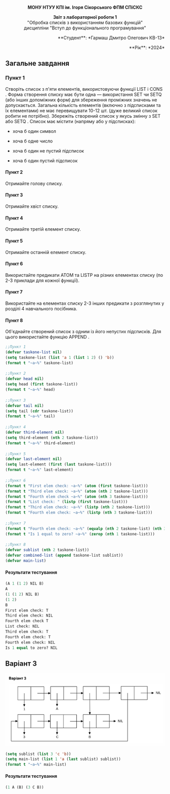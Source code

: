 <p align="center"><b>МОНУ НТУУ КПІ ім. Ігоря Сікорського ФПМ СПіСКС</b></p>

<p align="center">
<b>Звіт з лабораторної роботи 1</b><br/>
"Обробка списків з використанням базових функцій"<br/>
дисципліни "Вступ до функціонального програмування"
</p>

<p align="right">**Студент**: *Гармаш Дмитро Олегович КВ-13*<p>
<p align="right">**Рік**: *2024*<p>



  ## Загальне завдання 

  ### Пункт 1
  Створіть список з п'яти елементів, використовуючи функції LIST і CONS . Форма
створення списку має бути одна — використання SET чи SETQ (або інших
допоміжних форм) для збереження проміжних значень не допускається. Загальна
кількість елементів (включно з підсписками та їх елементами) не має перевищувати
10-12 шт. (дуже великий список робити не потрібно). Збережіть створений список у
якусь змінну з SET або SETQ . Список має містити (напряму або у підсписках):

- хоча б один символ

- хоча б одне число

- хоча б один не пустий підсписок

- хоча б один пустий підсписок

#### Пункт 2
  Отримайте голову списку.
#### Пункт 3
  Отримайте хвіст списку.
#### Пункт 4
  Отримайте третій елемент списку.
#### Пункт 5
  Отримайте останній елемент списку.
#### Пункт 6
  Використайте предикати ATOM та LISTP на різних елементах списку (по 2-3
приклади для кожної функції).
#### Пункт 7
  Використайте на елементах списку 2-3 інших предикати з розглянутих у розділі 4
навчального посібника.
#### Пункт 8
  Об'єднайте створений список з одним із його непустих підсписків. Для цього
використайте функцію APPEND .
  
```lisp 
;;Пункт 1
(defvar taskone-list nil)
(setq taskone-list (list 'a 1 (list 1 2) () 'b))
(format t "~a~%" taskone-list)

;;Пункт 2
(defvar head nil)
(setq head (first taskone-list))
(format t "~a~%" head)

;;Пункт 3
(defvar tail nil)
(setq tail (cdr taskone-list))
(format t "~a~%" tail)

;;Пункт 4
(defvar third-element nil)
(setq third-element (nth 2 taskone-list))
(format t "~a~%" third-element)

;;Пункт 5
(defvar last-element nil)
(setq last-element (first (last taskone-list)))
(format t "~a~%" last-element)

;;Пункт 6
(format t "First elem check: ~a~%" (atom (first taskone-list)))
(format t "Third elem check: ~a~%" (atom (nth 2 taskone-list)))
(format t "Fourth elem check ~a~%" (atom (nth 3 taskone-list)))
(format t "List check: " (listp (first taskone-list)))
(format t "Third elem check: ~a~%" (listp (nth 2 taskone-list)))
(format t "Fourth elem check: ~a~%" (listp (nth 3 taskone-list)))

;;Пункт 7
(format t "Fourth elem check: ~a~%" (equalp (nth 2 taskone-list) (nth 3 taskone-list)))
(format t "Is 1 equal to zero? ~a~%" (zerop (nth 1 taskone-list)))

;;Пункт 8
(defvar sublist (nth 2 taskone-list))
(defvar combined-list (append taskone-list sublist))
(defvar main-list)
```

#### Результати тестування

```lisp 
(A 1 (1 2) NIL B)
A
(1 (1 2) NIL B)
(1 2)
B
First elem check: T
Third elem check: NIL
Fourth elem check T
List check: NIL
Third elem check: T
Fourth elem check: T
Fourth elem check: NIL
Is 1 equal to zero? NIL
```

## Варіант 3
<p align="center">
<img src="lab-1-variant3.png">
</p>

```lisp
(setq sublist (list 3 'c 'b))
(setq main-list (list 1 'a (last sublist) sublist))
(format t "~a~%" main-list)
```

#### Результати тестування
```lisp 
(1 A (B) (3 C B))
```

